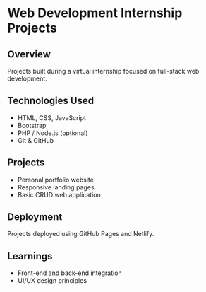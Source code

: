 # Web Development Internship Projects

## Overview
Projects built during a virtual internship focused on full-stack web development.

## Technologies Used
- HTML, CSS, JavaScript
- Bootstrap
- PHP / Node.js (optional)
- Git & GitHub

## Projects
- Personal portfolio website
- Responsive landing pages
- Basic CRUD web application

## Deployment
Projects deployed using GitHub Pages and Netlify.

## Learnings
- Front-end and back-end integration
- UI/UX design principles

